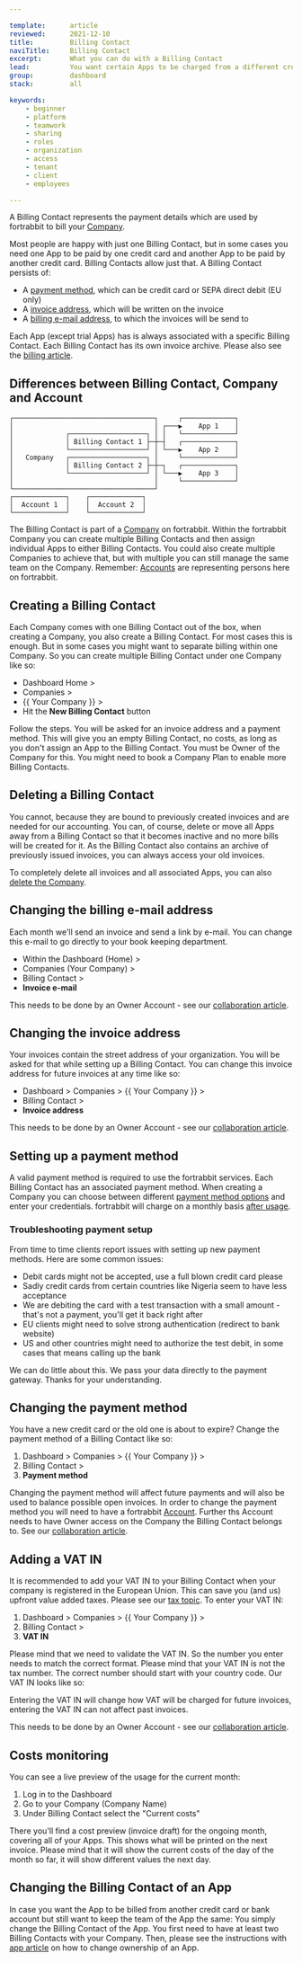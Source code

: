 ```yaml
---

template:      article
reviewed:      2021-12-10
title:         Billing Contact
naviTitle:     Billing Contact
excerpt:       What you can do with a Billing Contact
lead:          You want certain Apps to be charged from a different credit card while keeping team and access settings.
group:         dashboard
stack:         all

keywords:
    - beginner
    - platform
    - teamwork
    - sharing
    - roles
    - organization
    - access
    - tenant
    - client
    - employees

---
```


A Billing Contact represents the payment details which are used by fortrabbit to bill your [Company](/company).

Most people are happy with just one Billing Contact, but in some cases you need one App to be paid by one credit card and another App to be paid by another credit card. Billing Contacts allow just that. A Billing Contact persists of:

* A [payment method](#toc-changing-the-payment-method), which can be credit card or SEPA direct debit (EU only)
* A [invoice address](#toc-changing-the-invoice-address), which will be written on the invoice
* A [billing e-mail address](#toc-changing-the-billing-e-mail-address), to which the invoices will be send to

Each App (except trial Apps) has is always associated with a specific Billing Contact. Each Billing Contact has its own invoice archive. Please also see the [billing article](/billing).


## Differences between Billing Contact, Company and Account

```
┌───────────────────────────────────┐     ┌─────────────┐
│                                   │ ┌───▶    App 1    │
│             ┌───────────────────┐ │ │   └─────────────┘
│             │ Billing Contact 1 ├─┼─┤   ┌─────────────┐
│             └───────────────────┘ │ └───▶    App 2    │
│   Company   ┌───────────────────┐ │     └─────────────┘
│             │ Billing Contact 2 ├─┼─┐   ┌─────────────┐
│             └───────────────────┘ │ └───▶    App 3    │
│                                   │     └─────────────┘
└───────────────────────────────────┘  
┌─────────────┐    ┌─────────────┐     
│  Account 1  │    │  Account 2  │     
└─────────────┘    └─────────────┘     
```

The Billing Contact is part of a [Company](/company) on fortrabbit. Within the fortrabbit Company you can create multiple Billing Contacts and then assign individual Apps to either Billing Contacts. You could also create multiple Companies to achieve that, but with multiple you can still manage the same team on the Company. Remember: [Accounts](/account) are representing persons here on fortrabbit.


## Creating a Billing Contact

Each Company comes with one Billing Contact out of the box, when creating a Company, you also create a Billing Contact. For most cases this is enough. But in some cases you might want to separate billing within one Company. So you can create multiple Billing Contact under one Company like so:

* Dashboard Home >
* Companies >
* {{ Your Company }} >
* Hit the **New Billing Contact** button

Follow the steps. You will be asked for an invoice address and a payment method. This will give you an empty Billing Contact, no costs, as long as you don't assign an App to the Billing Contact. You must be Owner of the Company for this. You might need to book a Company Plan to enable more Billing Contacts.


## Deleting a Billing Contact

You cannot, because they are bound to previously created invoices and are needed for our accounting. You can, of course, delete or move all Apps away from a Billing Contact so that it becomes inactive and no more bills will be created for it. As the Billing Contact also contains an archive of previously issued invoices, you can always access your old invoices.

To completely delete all invoices and all associated Apps, you can also [delete the Company](/company#toc-deleting-a-company).


## Changing the billing e-mail address

Each month we'll send an invoice and send a link by e-mail. You can change this e-mail to go directly to your book keeping department.

* Within the Dashboard (Home) >
* Companies (Your Company) >
* Billing Contact >
* **Invoice e-mail**

This needs to be done by an Owner Account - see our [collaboration article](/billing-contact#toc-changing-the-billing-e-mail-address).

## Changing the invoice address

Your invoices contain the street address of your organization. You will be asked for that while setting up a Billing Contact. You can change this invoice address for future invoices at any time like so:

* Dashboard > Companies > {{ Your Company }} >
* Billing Contact >
* **Invoice address**

This needs to be done by an Owner Account - see our [collaboration article](/billing-contact#toc-changing-the-billing-e-mail-address).


## Setting up a payment method

A valid payment method is required to use the fortrabbit services. Each Billing Contact has an associated payment method. When creating a Company you can choose between different [payment method options](/billing#toc-payment-methods) and enter your credentials. fortrabbit will charge on a monthly basis [after usage](/billing#toc-consumption-based-billing).


### Troubleshooting payment setup

From time to time clients report issues with setting up new payment methods. Here are some common issues:

* Debit cards might not be accepted, use a full blown credit card please
* Sadly credit cards from certain countries like Nigeria seem to have less acceptance
* We are debiting the card with a test transaction with a small amount - that's not a payment, you'll get it back right after
* EU clients might need to solve strong authentication (redirect to bank website)
* US and other countries might need to authorize the test debit, in some cases that means calling up the bank

We can do little about this. We pass your data directly to the payment gateway. Thanks for your understanding. 


## Changing the payment method

You have a new credit card or the old one is about to expire? Change the payment method of a Billing Contact like so:

1. Dashboard > Companies > {{ Your Company }} >
2. Billing Contact >
3. **Payment method**

Changing the payment method will affect future payments and will also be used to balance possible open invoices. In order to change the payment method you will need to have a fortrabbit [Account](/account). Further ths Account needs to have Owner access on the Company the Billing Contact belongs to. See our [collaboration article](/billing-contact#toc-changing-the-billing-e-mail-address).



## Adding a VAT IN

It is recommended to add your VAT IN to your Billing Contact when your company is registered in the European Union. This can save you (and us) upfront value added taxes. Please see our [tax topic](/billing#toc-taxes). To enter your VAT IN:

1. Dashboard > Companies > {{ Your Company }} >
2. Billing Contact >
3. **VAT IN**

Please mind that we need to validate the VAT IN. So the number you enter needs to match the correct format. Please mind that your VAT IN is not the tax number. The correct number should start with your country code. Our VAT IN looks like so:

Entering the VAT IN will change how VAT will be charged for future invoices, entering the VAT IN can not affect past invoices.

This needs to be done by an Owner Account - see our [collaboration article](/billing-contact#toc-changing-the-billing-e-mail-address).



## Costs monitoring

You can see a live preview of the usage for the current month: 

1. Log in to the Dashboard
2. Go to your Company (Company Name)
3. Under Billing Contact select the "Current costs"

There you'll find a cost preview (invoice draft) for the ongoing month, covering all of your Apps. This shows what will be printed on the next invoice. Please mind that it will show the current costs of the day of the month so far, it will show different values the next day.


## Changing the Billing Contact of an App

In case you want the App to be billed from another credit card or bank account but still want to keep the team of the App the same: You simply change the Billing Contact of the App. You first need to have at least two Billing Contacts with your Company. Then, please see the instructions with [app article](app#toc-changing-app-ownership) on how to change ownership of an App.